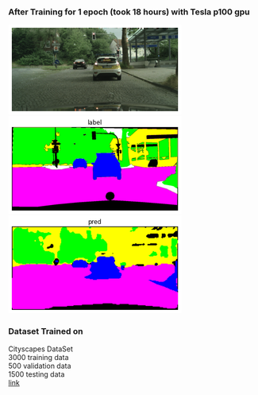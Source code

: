 ### After Training for 1 epoch (took 18 hours) with Tesla p100 gpu
<img src="https://github.com/Akhil-Tony/Image_Segmentation-Fast_SCNN-Research-Paper-Custom-Build/blob/master/image1.png" >
<img src="https://github.com/Akhil-Tony/Image_Segmentation-Fast_SCNN-Research-Paper-Custom-Build/blob/master/label1.png" >
<img src="https://github.com/Akhil-Tony/Image_Segmentation-Fast_SCNN-Research-Paper-Custom-Build/blob/master/pred1.png" >

### Dataset Trained on
Cityscapes DataSet <br>
3000 training data <br>
500 validation data <br>
1500 testing data <br>
<a href src="https://www.cityscapes-dataset.com/">link</a>
